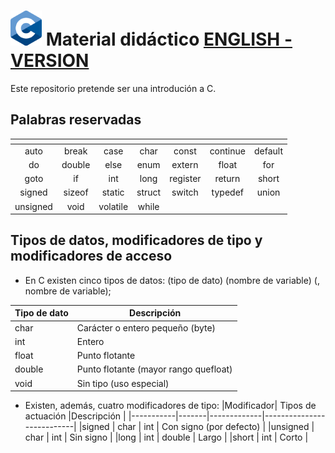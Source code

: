 # <img src="images/C_Logo.png"/> Material didáctico  [ENGLISH - VERSION](README_en.md)


Este repositorio pretende ser una introdución a C.



## Palabras reservadas
| <!-- --> | <!-- --> | <!-- --> | <!-- --> | <!-- --> | <!-- --> | <!-- --> |
|:--------:|:--------:|:--------:|:--------:|:--------:|:--------:|:--------:|
| auto     | break    | case     | char     | const    | continue | default  |
| do       | double   | else     | enum     | extern   | float    | for      |
| goto     | if       | int      | long     | register | return   | short    |
| signed   | sizeof   | static   | struct   | switch   | typedef  | union    |
| unsigned | void     | volatile | while    |          |          |          |

## Tipos de datos, modificadores de tipo y modificadores de acceso
- En C existen cinco tipos de datos:
(tipo de dato) (nombre de variable) (, nombre de variable);

|Tipo de dato| Descripción                              |
|------------|------------------------------------------|
|char        |Carácter o entero pequeño (byte)          |
|int         |Entero                                    |
|float       | Punto flotante                           |
|double      | Punto flotante (mayor rango quefloat)    |
|void        | Sin tipo (uso especial)                  |

- Existen, además, cuatro modificadores de tipo:
|Modificador|  Tipos de actuación |Descripción                |
|-----------|-------|-------------|---------------------------|
|signed     |  char |  int        |  Con signo (por defecto)  |
|unsigned   |  char |  int        |  Sin signo                |
|long       |  int  |  double     |  Largo                    |
|short      |  int                |  Corto                    |
